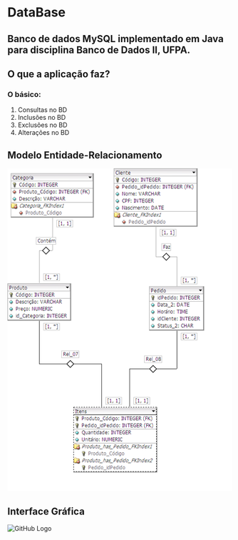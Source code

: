 # DataBase
## Banco de dados MySQL implementado em Java para disciplina Banco de Dados II, UFPA.
## O que a aplicação faz?
### O básico: 
1. Consultas no BD
2. Inclusões no BD
3. Exclusões no BD
4. Alterações no BD

## Modelo Entidade-Relacionamento
![GitHub Logo](/MySQL/Comércio.png)
## Interface Gráfica
![GitHub Logo](/MySQL/bdExplorer.png)

